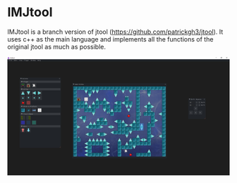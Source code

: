# IMJtool

IMJtool is a branch version of jtool (https://github.com/patrickgh3/jtool). It uses c++ as the main language and implements all the functions of the original jtool as much as possible.

![screenshot](README.assets/screenshot.png)
